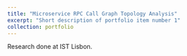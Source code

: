```yaml
---
title: "Microservice RPC Call Graph Topology Analysis"
excerpt: "Short description of portfolio item number 1"
collection: portfolio
---
```


Research done at IST Lisbon.
